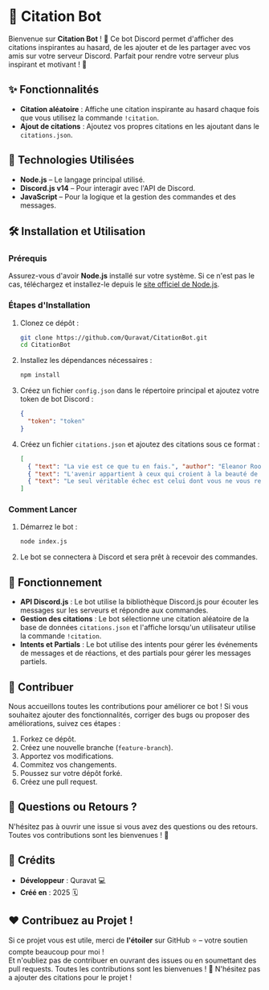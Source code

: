 # 📜 Citation Bot

Bienvenue sur **Citation Bot** ! 🎉 Ce bot Discord permet d'afficher des citations inspirantes au hasard, de les ajouter et de les partager avec vos amis sur votre serveur Discord. Parfait pour rendre votre serveur plus inspirant et motivant ! 🌟

## ✨ Fonctionnalités

- **Citation aléatoire** : Affiche une citation inspirante au hasard chaque fois que vous utilisez la commande `!citation`.
- **Ajout de citations** : Ajoutez vos propres citations en les ajoutant dans le `citations.json`.

## 🔧 Technologies Utilisées

- **Node.js** – Le langage principal utilisé.
- **Discord.js v14** – Pour interagir avec l'API de Discord.
- **JavaScript** – Pour la logique et la gestion des commandes et des messages.

## 🛠️ Installation et Utilisation

### Prérequis

Assurez-vous d'avoir **Node.js** installé sur votre système. Si ce n'est pas le cas, téléchargez et installez-le depuis le [site officiel de Node.js](https://nodejs.org/).

### Étapes d'Installation

1. Clonez ce dépôt :
   ```bash
   git clone https://github.com/Quravat/CitationBot.git
   cd CitationBot
   ```

2. Installez les dépendances nécessaires :
   ```bash
   npm install
   ```

3. Créez un fichier `config.json` dans le répertoire principal et ajoutez votre token de bot Discord :
   ```json
   {
     "token": "token"
   }
   ```

4. Créez un fichier `citations.json` et ajoutez des citations sous ce format :
   ```json
   [
     { "text": "La vie est ce que tu en fais.", "author": "Eleanor Roosevelt" },
     { "text": "L'avenir appartient à ceux qui croient à la beauté de leurs rêves.", "author": "Eleanor Roosevelt" },
     { "text": "Le seul véritable échec est celui dont vous ne vous relevez pas.", "author": "John Madden" }
   ]
   ```

### Comment Lancer

1. Démarrez le bot :
   ```bash
   node index.js
   ```

2. Le bot se connectera à Discord et sera prêt à recevoir des commandes.

## 📝 Fonctionnement

- **API Discord.js** : Le bot utilise la bibliothèque Discord.js pour écouter les messages sur les serveurs et répondre aux commandes.
- **Gestion des citations** : Le bot sélectionne une citation aléatoire de la base de données `citations.json` et l'affiche lorsqu'un utilisateur utilise la commande `!citation`.
- **Intents et Partials** : Le bot utilise des intents pour gérer les événements de messages et de réactions, et des partials pour gérer les messages partiels.

## 🤝 Contribuer

Nous accueillons toutes les contributions pour améliorer ce bot ! Si vous souhaitez ajouter des fonctionnalités, corriger des bugs ou proposer des améliorations, suivez ces étapes :

1. Forkez ce dépôt.
2. Créez une nouvelle branche (`feature-branch`).
3. Apportez vos modifications.
4. Commitez vos changements.
5. Poussez sur votre dépôt forké.
6. Créez une pull request.

## 💬 Questions ou Retours ?

N'hésitez pas à ouvrir une issue si vous avez des questions ou des retours. Toutes vos contributions sont les bienvenues ! 🙌

## 📝 Crédits

- **Développeur** : Quravat 💻
- **Créé en** : 2025 🗓️

## ❤️ Contribuez au Projet !

Si ce projet vous est utile, merci de **l'étoiler** sur GitHub ⭐ – votre soutien compte beaucoup pour moi !  
Et n'oubliez pas de contribuer en ouvrant des issues ou en soumettant des pull requests. Toutes les contributions sont les bienvenues ! 🙌
N'hésitez pas a ajouter des citations pour le projet !
